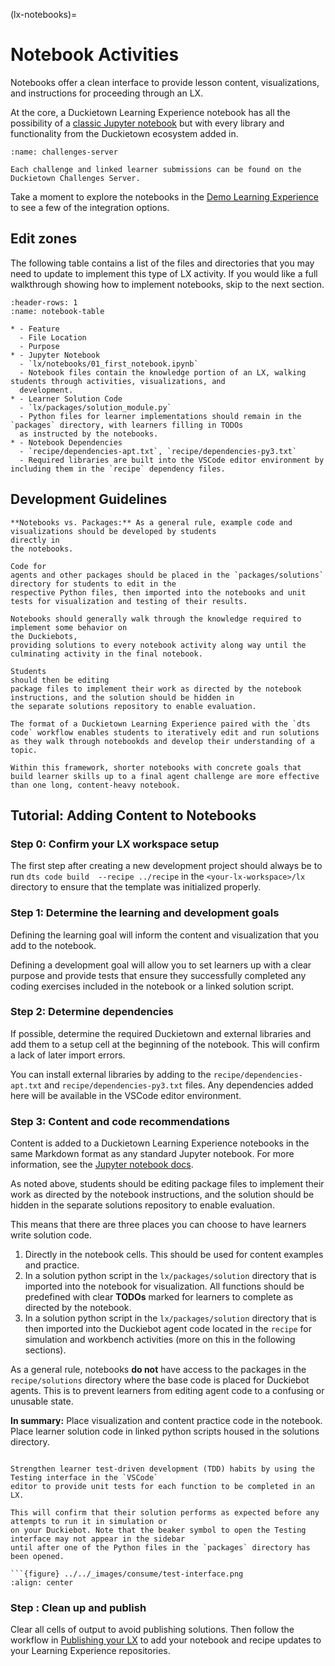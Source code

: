 (lx-notebooks)=
# Notebook Activities

Notebooks offer a clean interface to provide lesson content, visualizations, and instructions for proceeding through an LX.

At the core, a Duckietown Learning Experience notebook has all the possibility of a [classic Jupyter notebook](https://docs.jupyter.org/en/latest/) but with every library and functionality from the Duckietown ecosystem added in.

```{figure} ../../_images/intro/hello-world-notebook.png
:name: challenges-server

Each challenge and linked learner submissions can be found on the Duckietown Challenges Server.
```

Take a moment to explore the notebooks in the [Demo Learning Experience](https://github.com/duckietown/duckietown-lx/tree/demo-lx/demo-lx/notebooks) to see a few of the integration options.

## Edit zones

The following table contains a list of the files and directories that you may need to update to implement this type 
of LX activity. If you would like a full walkthrough showing how to implement notebooks, skip to the next section.

```{list-table} Edit zones
:header-rows: 1
:name: notebook-table

* - Feature
  - File Location
  - Purpose
* - Jupyter Notebook
  - `lx/notebooks/01_first_notebook.ipynb`
  - Notebook files contain the knowledge portion of an LX, walking students through activities, visualizations, and 
  development.
* - Learner Solution Code
  - `lx/packages/solution_module.py`
  - Python files for learner implementations should remain in the `packages` directory, with learners filling in TODOs 
  as instructed by the notebooks.
* - Notebook Dependencies
  - `recipe/dependencies-apt.txt`, `recipe/dependencies-py3.txt`
  - Required libraries are built into the VSCode editor environment by including them in the `recipe` dependency files.
```

## Development Guidelines

```{admonition} Notebooks vs packages:
**Notebooks vs. Packages:** As a general rule, example code and visualizations should be developed by students 
directly in 
the notebooks.  

Code for 
agents and other packages should be placed in the `packages/solutions` directory for students to edit in the 
respective Python files, then imported into the notebooks and unit tests for visualization and testing of their results.
```

```{admonition} A note on solutions:
Notebooks should generally walk through the knowledge required to implement some behavior on 
the Duckiebots, 
providing solutions to every notebook activity along way until the culminating activity in the final notebook. 

Students 
should then be editing 
package files to implement their work as directed by the notebook instructions, and the solution should be hidden in 
the separate solutions repository to enable evaluation.
```

```{admonition} Notebook length:
The format of a Duckietown Learning Experience paired with the `dts code` workflow enables students to iteratively edit and run solutions as they walk through notebookds and develop their understanding of a topic.

Within this framework, shorter notebooks with concrete goals that build learner skills up to a final agent challenge are more effective than one long, content-heavy notebook.
```

## Tutorial: Adding Content to Notebooks

### Step 0: Confirm your LX workspace setup

The first step after creating a new development project should always be to run `dts code build  --recipe ../recipe` in the 
`<your-lx-workspace>/lx` directory to ensure that the template was initialized properly.

### Step 1: Determine the learning and development goals

Defining the learning goal will inform the content and visualization that you add to the notebook.

Defining a development goal will allow you to set learners up with a clear purpose and provide tests that ensure they successfully completed any coding exercises included in the notebook or a linked solution script.

### Step 2: Determine dependencies

If possible, determine the required Duckietown and external libraries and add them to a setup cell at the beginning of the notebook.  This will confirm a lack of later import errors.

You can install external libraries by adding to the `recipe/dependencies-apt.txt` and `recipe/dependencies-py3.txt` files.  Any dependencies added here will be available in the VSCode editor environment.

### Step 3: Content and code recommendations

Content is added to a Duckietown Learning Experience notebooks in the same Markdown format as any standard Jupyter notebook.  For more information, see the [Jupyter notebook docs](https://docs.jupyter.org/en/latest/).

As noted above, students 
should be editing 
package files to implement their work as directed by the notebook instructions, and the solution should be hidden in 
the separate solutions repository to enable evaluation.

This means that there are three places you can choose to have learners write solution code.

1) Directly in the notebook cells.  This should be used for content examples and practice.
2) In a solution python script in the `lx/packages/solution` directory that is imported into the notebook for visualization.  All functions should be predefined with clear **TODOs** marked for learners to complete as directed by the notebook.
3) In a solution python script in the `lx/packages/solution` directory that is then imported into the Duckiebot agent code located in the `recipe` for simulation and workbench activities (more on this in the following sections).

As a general rule, notebooks **do not** have access to the packages in the `recipe/solutions` directory where the base code is placed for Duckiebot agents.  This is to prevent learners from editing agent code to a confusing or unusable state.

**In summary:** Place visualization and content practice code in the notebook. Place learner solution code in linked python scripts housed in the solutions directory.

```{hint}

Strengthen learner test-driven development (TDD) habits by using the Testing interface in the `VSCode` 
editor to provide unit tests for each function to be completed in an LX. 

This will confirm that their solution performs as expected before any attempts to run it in simulation or 
on your Duckiebot. Note that the beaker symbol to open the Testing interface may not appear in the sidebar 
until after one of the Python files in the `packages` directory has been opened.

```{figure} ../../_images/consume/test-interface.png
:align: center
```

### Step : Clean up and publish

Clear all cells of output to avoid publishing solutions.  Then follow the workflow in [Publishing your LX](how-to-publish-lx) to add your notebook and recipe updates to your Learning Experience repositories.
